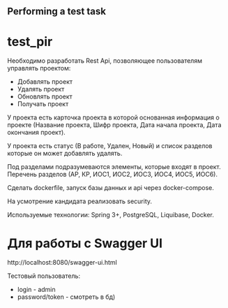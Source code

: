 ## Performing a test task
# test_pir
Необходимо разработать Rest Api, позволяющее пользователям управлять проектом: 
* Добавлять проект 
* Удалять проект 
* Обновлять проект 
* Получать проект 

У проекта есть карточка проекта в которой основанная информация о проекте (Название проекта, Шифр проекта, Дата начала проекта, Дата окончания проект). 

У проекта есть статус (В работе, Удален, Новый) и список разделов которые он может добавлять удалять. 

Под разделами подразумеваются элементы, которые входят в проект. Перечень разделов (АР, КР, ИОС1, ИОС2, ИОС3, ИОС4, ИОС5, ИОС6).

Cделать dockerfile, запуск базы данных и api через docker-compose.

На усмотрение кандидата реализовать security.

Используемые технологии: Spring 3+, PostgreSQL, Liquibase, Docker.

# Для работы с Swagger UI

http://localhost:8080/swagger-ui.html 

Тестовый пользователь:
* login - admin 
* password/token - смотреть в бд)

